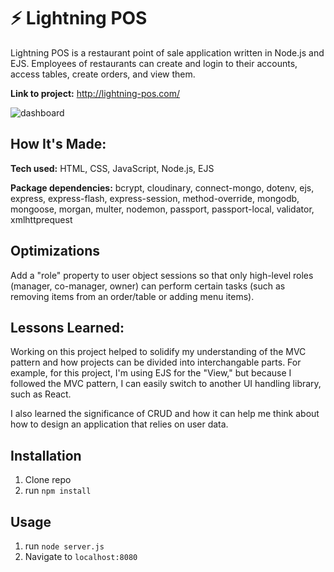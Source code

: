 # ⚡ Lightning POS

Lightning POS is a restaurant point of sale application written in Node.js and EJS. Employees of restaurants can create and login to their accounts, access tables, create orders, and view them.

**Link to project:** http://lightning-pos.com/

![dashboard](https://raw.githubusercontent.com/ndrwquach/lightning-pos/main/assets/lightningpos-dashboard-screenshot.png)

## How It's Made:

**Tech used:** HTML, CSS, JavaScript, Node.js, EJS

**Package dependencies:** bcrypt, cloudinary, connect-mongo, dotenv, ejs, express, express-flash, express-session, method-override, mongodb, mongoose, morgan, multer, nodemon, passport, passport-local, validator, xmlhttprequest

## Optimizations

Add a "role" property to user object sessions so that only high-level roles (manager, co-manager, owner) can perform certain tasks (such as removing items from an order/table or adding menu items).

## Lessons Learned:

Working on this project helped to solidify my understanding of the MVC pattern and how projects can be divided into interchangable parts. For example, for this project, I'm using EJS for the "View," but because I followed the MVC pattern, I can easily switch to another UI handling library, such as React.

I also learned the significance of CRUD and how it can help me think about how to design an application that relies on user data.

## Installation

1. Clone repo
2. run `npm install`

## Usage

1. run `node server.js`
2. Navigate to `localhost:8080`

